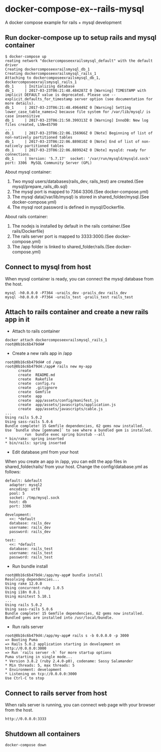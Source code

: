 # docker-compose-ex--rails-mysql
A docker compose example for rails + mysql development

## Run docker-compose up to setup rails and mysql container

```
$ docker-compose up
reating network "dockercomposeexrailsmysql_default" with the default driver
Creating dockercomposeexrailsmysql_db_1
Creating dockercomposeexrailsmysql_rails_1
Attaching to dockercomposeexrailsmysql_db_1, dockercomposeexrailsmysql_rails_1
db_1     | Initializing database
db_1     | 2017-03-23T06:21:48.484287Z 0 [Warning] TIMESTAMP with implicit DEFAULT value is deprecated. Please use --explicit_defaults_for_timestamp server option (see documentation for more details).
db_1     | 2017-03-23T06:21:48.496449Z 0 [Warning] Setting lower_case_table_names=2 because file system for /var/lib/mysql/ is case insensitive
db_1     | 2017-03-23T06:21:50.399313Z 0 [Warning] InnoDB: New log files created, LSN=45790
...
db_1     | 2017-03-23T06:22:06.156966Z 0 [Note] Beginning of list of non-natively partitioned tables
db_1     | 2017-03-23T06:22:06.889810Z 0 [Note] End of list of non-natively partitioned tables
db_1     | 2017-03-23T06:22:06.889924Z 0 [Note] mysqld: ready for connections.
db_1     | Version: '5.7.17'  socket: '/var/run/mysqld/mysqld.sock'  port: 3306  MySQL Community Server (GPL)
```

About mysql container:
1. Two mysql users/databases(rails_dev, rails_test) are created.(See mysql/prepare_rails_db.sql)
2. The mysql port is mapped to 7364:3306.(See docker-compose.yml)
3. The mysql data(/var/lib/mysql) is stored in shared_folder/mysql.(See docker-compose.yml)
4. The mysql root password is defined in mysql/Dockerfile.

About rails container:
1. The nodejs is installed by default in the rails container.(See rails/Dockerfile)
2. The rails server port is mapped to 3333:3000.(See docker-compose.yml)
3. The /app folder is linked to shared_folder/rails.(See docker-compose.yml)

## Connect to mysql from host

When mysql container is ready, you can connect the mysql database from the host.

```
mysql -h0.0.0.0 -P7364 -urails_dev -prails_dev rails_dev
mysql -h0.0.0.0 -P7364 -urails_test -prails_test rails_test
```

## Attach to rails container and create a new rails app in it

* Attach to rails container

```
docker attach dockercomposeexrailsmysql_rails_1
root@0b16c6b479d4#
```

* Create a new rails app in /app
```
root@0b16c6b479d4# cd /app
root@0b16c6b479d4:/app# rails new my-app
      create
      create  README.md
      create  Rakefile
      create  config.ru
      create  .gitignore
      create  Gemfile
      create  app
      create  app/assets/config/manifest.js
      create  app/assets/javascripts/application.js
      create  app/assets/javascripts/cable.js
...
Using rails 5.0.2
Using sass-rails 5.0.6
Bundle complete! 15 Gemfile dependencies, 62 gems now installed.
Use `bundle show [gemname]` to see where a bundled gem is installed.
         run  bundle exec spring binstub --all
* bin/rake: spring inserted
* bin/rails: spring inserted
```

* Edit database.yml from your host

When you create an app in /app, you can edit the app files in shared_folder/rails/ from your host. Change the config/database.yml as follows:
```
default: &default
  adapter: mysql2
  encoding: utf8
  pool: 5
  socket: /tmp/mysql.sock
  host: db
  port: 3306

development:
  <<: *default
  database: rails_dev
  username: rails_dev
  password: rails_dev

test:
  <<: *default
  database: rails_test
  username: rails_test
  password: rails_test
```

* Run bundle install

```
root@0b16c6b479d4:/app/my-app# bundle install
Resolving dependencies...
Using rake 12.0.0
Using concurrent-ruby 1.0.5
Using i18n 0.8.1
Using minitest 5.10.1
...
Using rails 5.0.2
Using sass-rails 5.0.6
Bundle complete! 15 Gemfile dependencies, 62 gems now installed.
Bundled gems are installed into /usr/local/bundle.
```

* Run rails server

```
root@0b16c6b479d4:/app/my-app# rails s -b 0.0.0.0 -p 3000
=> Booting Puma
=> Rails 5.0.2 application starting in development on http://0.0.0.0:3000
=> Run `rails server -h` for more startup options
Puma starting in single mode...
* Version 3.8.2 (ruby 2.4.0-p0), codename: Sassy Salamander
* Min threads: 5, max threads: 5
* Environment: development
* Listening on tcp://0.0.0.0:3000
Use Ctrl-C to stop
```

## Connect to rails server from host

When rails server is running, you can connect web page with your browser from the host.

```
http://0.0.0.0:3333
```

## Shutdown all containers

```
docker-compose down
```


